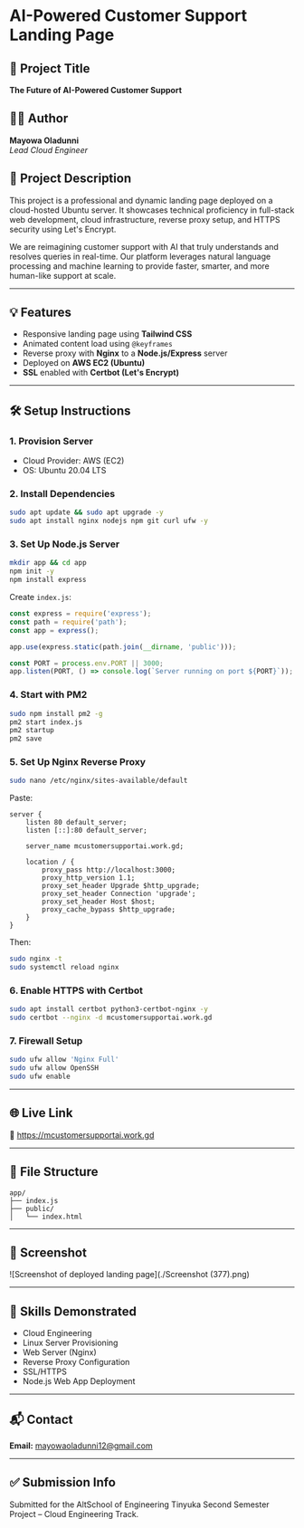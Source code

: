 # AI-Powered Customer Support Landing Page

## 🚀 Project Title
**The Future of AI-Powered Customer Support**

## 👨‍💻 Author
**Mayowa Oladunni**  
*Lead Cloud Engineer*

## 📖 Project Description
This project is a professional and dynamic landing page deployed on a cloud-hosted Ubuntu server. It showcases technical proficiency in full-stack web development, cloud infrastructure, reverse proxy setup, and HTTPS security using Let's Encrypt.

We are reimagining customer support with AI that truly understands and resolves queries in real-time. Our platform leverages natural language processing and machine learning to provide faster, smarter, and more human-like support at scale.

---

## 💡 Features
- Responsive landing page using **Tailwind CSS**
- Animated content load using `@keyframes`
- Reverse proxy with **Nginx** to a **Node.js/Express** server
- Deployed on **AWS EC2 (Ubuntu)**
- **SSL** enabled with **Certbot (Let's Encrypt)**

---

## 🛠️ Setup Instructions

### 1. Provision Server
- Cloud Provider: AWS (EC2)
- OS: Ubuntu 20.04 LTS

### 2. Install Dependencies
```bash
sudo apt update && sudo apt upgrade -y
sudo apt install nginx nodejs npm git curl ufw -y
```

### 3. Set Up Node.js Server
```bash
mkdir app && cd app
npm init -y
npm install express
```

Create `index.js`:
```js
const express = require('express');
const path = require('path');
const app = express();

app.use(express.static(path.join(__dirname, 'public')));

const PORT = process.env.PORT || 3000;
app.listen(PORT, () => console.log(`Server running on port ${PORT}`));
```

### 4. Start with PM2
```bash
sudo npm install pm2 -g
pm2 start index.js
pm2 startup
pm2 save
```

### 5. Set Up Nginx Reverse Proxy
```bash
sudo nano /etc/nginx/sites-available/default
```
Paste:
```nginx
server {
    listen 80 default_server;
    listen [::]:80 default_server;

    server_name mcustomersupportai.work.gd;

    location / {
        proxy_pass http://localhost:3000;
        proxy_http_version 1.1;
        proxy_set_header Upgrade $http_upgrade;
        proxy_set_header Connection 'upgrade';
        proxy_set_header Host $host;
        proxy_cache_bypass $http_upgrade;
    }
}
```
Then:
```bash
sudo nginx -t
sudo systemctl reload nginx
```

### 6. Enable HTTPS with Certbot
```bash
sudo apt install certbot python3-certbot-nginx -y
sudo certbot --nginx -d mcustomersupportai.work.gd
```

### 7. Firewall Setup
```bash
sudo ufw allow 'Nginx Full'
sudo ufw allow OpenSSH
sudo ufw enable
```

---

## 🌐 Live Link
🔗 https://mcustomersupportai.work.gd

---

## 📁 File Structure
```
app/
├── index.js
├── public/
│   └── index.html
```

---

## 📸 Screenshot
![Screenshot of deployed landing page](./Screenshot (377).png)

---

## 🧠 Skills Demonstrated
- Cloud Engineering
- Linux Server Provisioning
- Web Server (Nginx)
- Reverse Proxy Configuration
- SSL/HTTPS
- Node.js Web App Deployment

---

## 📬 Contact
**Email:** mayowaoladunni12@gmail.com

---

## ✅ Submission Info
Submitted for the AltSchool of Engineering Tinyuka Second Semester Project – Cloud Engineering Track.
